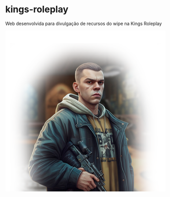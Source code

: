 # kings-roleplay
Web desenvolvida para divulgação de recursos do wipe na Kings Roleplay

<img src="1.png">
